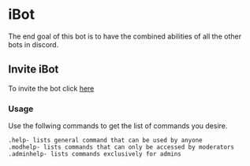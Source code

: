 # iBot

The end goal of this bot is to have the combined abilities of all the other bots in discord.

## Invite iBot

To invite the bot click [here](https://discordapp.com/oauth2/authorize?client_id=512775035036106782&scope=bot&permissions=2146958591)

### Usage

Use the follwing commands to get the list of commands you desire.

```
.help- lists general command that can be used by anyone
.modhelp- lists commands that can only be accessed by moderators
.adminhelp- lists commands exclusively for admins
```
